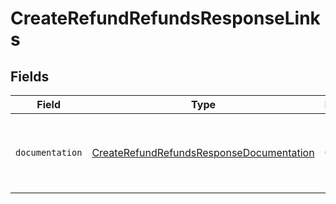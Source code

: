 # CreateRefundRefundsResponseLinks


## Fields

| Field                                                                                                       | Type                                                                                                        | Required                                                                                                    | Description                                                                                                 |
| ----------------------------------------------------------------------------------------------------------- | ----------------------------------------------------------------------------------------------------------- | ----------------------------------------------------------------------------------------------------------- | ----------------------------------------------------------------------------------------------------------- |
| `documentation`                                                                                             | [CreateRefundRefundsResponseDocumentation](../../models/errors/CreateRefundRefundsResponseDocumentation.md) | :heavy_check_mark:                                                                                          | The URL to the generic Mollie API error handling guide.                                                     |